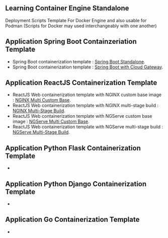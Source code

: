 ## Learning Container Engine Standalone
Deployment Scripts Template For Docker Engine and also usable for Podman (Scripts for Docker may used interchangeably with one another)

## Application Spring Boot Containzeriation Template 
- Spring Boot containerization template : [Spring Boot Standalone](https://github.com/Adhito/learning-docker-standalone/tree/main/application-java-springboot).
- Spring Boot containerization template : [Spring Boot with Cloud Gateway](https://github.com/Adhito/learning-docker-standalone/tree/main/application-java-springboot).

## Application ReactJS Containerization Template 
- ReactJS Web containerization template with NGINX custom base image : [NGINX Multi Custom Base](https://github.com/Adhito/learning-docker-standalone/tree/main/application-reactjs-with-nginx-custom-base).
- ReactJS Web containerization template with NGINX multi-stage build : [NGINX Multi-Stage Build](https://github.com/Adhito/learning-docker-standalone/tree/main/application-reactjs-with-nginx-multistage-build).
- ReactJS Web containerization template with NGServe custom base image : [NGServe Multi Custom Base](https://github.com/Adhito/learning-docker-standalone/tree/main/application-reactjs-with-ngserve-custom-base).
- ReactJS Web containerization template with NGServe multi-stage build : [NGServe Multi-Stage Build](https://github.com/Adhito/learning-docker-standalone/tree/main/application-reactjs-with-ngserve-multistage-build).

## Application Python Flask Containerization Template 
- 

## Application Python Django Containerization Template 
-

## Application Go Containerization Template 
-

